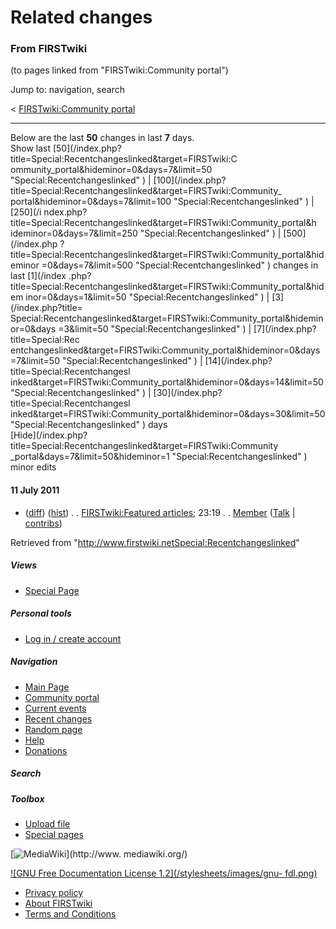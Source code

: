
# Related changes

### From FIRSTwiki

(to pages linked from "FIRSTwiki:Community portal")

Jump to: navigation, search

&lt; [FIRSTwiki:Community
portal](/index.php?title=FIRSTwiki:Community_portal&redirect=no
"FIRSTwiki:Community portal" )  

* * *

Below are the last **50** changes in last **7** days.  
Show last [50](/index.php?title=Special:Recentchangeslinked&target=FIRSTwiki:C
ommunity_portal&hideminor=0&days=7&limit=50 "Special:Recentchangeslinked" ) | 
[100](/index.php?title=Special:Recentchangeslinked&target=FIRSTwiki:Community_
portal&hideminor=0&days=7&limit=100 "Special:Recentchangeslinked" ) | [250](/i
ndex.php?title=Special:Recentchangeslinked&target=FIRSTwiki:Community_portal&h
ideminor=0&days=7&limit=250 "Special:Recentchangeslinked" ) | [500](/index.php
?title=Special:Recentchangeslinked&target=FIRSTwiki:Community_portal&hideminor
=0&days=7&limit=500 "Special:Recentchangeslinked" ) changes in last [1](/index
.php?title=Special:Recentchangeslinked&target=FIRSTwiki:Community_portal&hidem
inor=0&days=1&limit=50 "Special:Recentchangeslinked" ) | [3](/index.php?title=
Special:Recentchangeslinked&target=FIRSTwiki:Community_portal&hideminor=0&days
=3&limit=50 "Special:Recentchangeslinked" ) | [7](/index.php?title=Special:Rec
entchangeslinked&target=FIRSTwiki:Community_portal&hideminor=0&days=7&limit=50
"Special:Recentchangeslinked" ) | [14](/index.php?title=Special:Recentchangesl
inked&target=FIRSTwiki:Community_portal&hideminor=0&days=14&limit=50
"Special:Recentchangeslinked" ) | [30](/index.php?title=Special:Recentchangesl
inked&target=FIRSTwiki:Community_portal&hideminor=0&days=30&limit=50
"Special:Recentchangeslinked" ) days  
[Hide](/index.php?title=Special:Recentchangeslinked&target=FIRSTwiki:Community
_portal&days=7&limit=50&hideminor=1 "Special:Recentchangeslinked" ) minor
edits

#### 11 July 2011

  * ([diff](/index.php?title=FIRSTwiki:Featured_articles&curid=2660&diff=80764&oldid=80517 "FIRSTwiki:Featured articles" )) ([hist](/index.php?title=FIRSTwiki:Featured_articles&curid=2660&action=history "FIRSTwiki:Featured articles" )) . . [FIRSTwiki:Featured articles](FIRSTwiki:Featured_articles "FIRSTwiki:Featured articles" ); 23:19 . . [Member](User:Member "User:Member" ) ([Talk](User_talk:Member "User talk:Member" ) | [contribs](/index.php?title=Special:Contributions&target=Member "Special:Contributions" ))

Retrieved from
"<http://www.firstwiki.netSpecial:Recentchangeslinked>"

##### Views

  * [Special Page](Special:Recentchangeslinked/FIRSTwiki:Community_portal)

##### Personal tools

  * [Log in / create account](/index.php?title=Special:Userlogin&returnto=Special:Recentchangeslinked)

[](Main_Page "Main Page" )

##### Navigation

  * [Main Page](Main_Page)
  * [Community portal](FIRSTwiki:Community_portal)
  * [Current events](Current_events)
  * [Recent changes](Special:Recentchanges)
  * [Random page](Special:Random)
  * [Help](FIRSTwiki:Help)
  * [Donations](FIRSTwiki:Site_support)

##### Search



##### Toolbox

  * [Upload file](Special:Upload)
  * [Special pages](Special:Specialpages)

[![MediaWiki](/skins/common/images/poweredby_mediawiki_88x31.png)](http://www.
mediawiki.org/)

[![GNU Free Documentation License 1.2](/stylesheets/images/gnu-
fdl.png)](http://www.gnu.org/copyleft/fdl.html)

  * [Privacy policy](FIRSTwiki:Privacy_policy "FIRSTwiki:Privacy policy" )
  * [About FIRSTwiki](FIRSTwiki:About "FIRSTwiki:About" )
  * [Terms and Conditions](FIRSTwiki:Terms_and_conditions "FIRSTwiki:Terms and conditions" )

